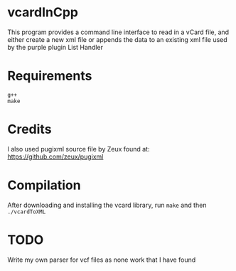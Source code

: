 # vcardInCpp
This program provides a command line interface to read in a vCard file, and either create a new xml file or appends the data to an existing xml file used
by the purple plugin List Handler
# Requirements
```
g++
make
```
# Credits
I also used pugixml source file by Zeux found at: https://github.com/zeux/pugixml
# Compilation
After downloading and installing the vcard library, run `make` and then `./vcardToXML`
# TODO
Write my own parser for vcf files as none work that I have found
